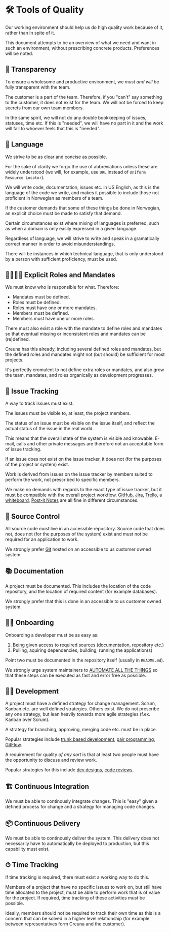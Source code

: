 # 🛠 Tools of Quality

Our working environment should help us do high quality work because of it, rather than in spite of it.

This document attempts to be an overview of what we need and want in such an environment, without prescribing concrete products. Preferences will be noted.

## 👀 Transparency

To ensure a wholesome and productive environment, we _must and will_ be fully transparent with the team.

The customer is a part of the team. Therefore, if you "can't" say something to the customer, it does not exist for the team. We will not be forced to keep secrets from our own team members.

In the same spirit, we will not do any double bookkeeping of issues, statuses, time etc. If this is "needed", we will have no part in it and the work will fall to whoever feels that this is "needed".

## 💬 Language

We strive to be as clear and concise as possible.

For the sake of clarity we forgo the use of abbreviations unless these are widely understood (we will, for example, use `URL` instead of `Uniform Resource Locator`).

We will write code, documentation, issues etc. in US English, as this is the language of the code we write, and makes it possible to include those not proficient in Norwegian as members of a team.

If the customer demands that some of these things be done in Norwegian, an explicit choice must be made to satisfy that demand.

Certain circumstances exist where mixing of languages is preferred, such as when a domain is only easily expressed in a given language.

Regardless of language, we will strive to write and speak in a gramatically correct manner in order to avoid misunderstandings.

There will be instances in which technical language, that is only understood by a person with sufficient proficiency, must be used.

## 👩‍👩‍👦‍👦 Explicit Roles and Mandates

We must know who is responsible for what. Therefore:

- Mandates must be defined.
- Roles must be defined.
- Roles must have one or more mandates.
- Members must be defined.
- Members must have one or more roles.

There must also exist a role with the mandate to define roles and mandates so that eventual missing or inconsistent roles and mandates can be (re)defined.

Creuna has this already, including several defined roles and mandates, but the defined roles and mandates might not (but should) be sufficient for most projects.

It's perfectly cromulent to not define extra roles or mandates, and also grow the team, mandates, and roles organically as development progresses.

## 📝 Issue Tracking

A way to track issues must exist.

The issues must be visible to, at least, the project members.

The status of an issue must be visible on the issue itself, and reflect the actual status of the issue in the real world.

This means that the overall state of the system is visible and knowable. E-mail, calls and other private messages are therefore not an acceptable form of issue tracking.

If an issue does not exist on the issue tracker, it does not (for the purposes of the project or system) exist.

Work is derived from issues on the issue tracker by members suited to perform the work, not prescribed to specific members.

We make no demands with regards to the exact type of issue tracker, but it must be compatible with the overall project workflow. [GitHub](https://github.com), [Jira](https://www.atlassian.com/software/jira), [Trello](https://trello.com), a [whiteboard](https://en.wikipedia.org/wiki/Whiteboard), [Post-it Notes](https://www.post-it.com/) are all fine in different circumstances.

## 💾 Source Control

All source code must live in an accessible repository. Source code that does not, does not (for the purposes of the system) exist and must not be required for an application to work.

We strongly prefer [Git](https://www.git-scm.com) hosted on an accessible to us customer owned system.

## 📚 Documentation

A project must be documented. This includes the location of the code repository, and the location of required content (for example databases).

We strongly prefer that this is done in an accessible to us customer owned system.

## 👩‍🏫 Onboarding

Onboarding a developer must be as easy as:

1. Being given access to required sources (documentation, repository etc.)
2. Pulling, aquiring dependencies, building, running the application(s)

Point two must be documented in the repository itself (usually in `README.md`).

We strongly urge system maintainers to [AUTOMATE ALL THE THINGS](https://knowyourmeme.com/memes/all-the-things) so that these steps can be executed as fast and error free as possible.

## 👩‍💻 Development

A project must have a defined strategy for change management. Scrum, Kanban etc. are well defined strategies. Others exist. We do not prescribe any one strategy, but lean heavily towards more agile strategies (f.ex. Kanban over Scrum).

A strategy for branching, approving, merging code etc. must be in place.

Popular strategies include [trunk based development](https://trunkbaseddevelopment.com), [pair programming](https://en.wikipedia.org/wiki/Pair_programming), [GitFlow](https://nvie.com/posts/a-successful-git-branching-model/).

A requirement for quality _of any sort_ is that at least two people must have the opportunity to discuss and review work.

Popular strategies for this include [dev designs](https://hackernoon.com/development-driven-development-75c01b2afca1), [code reviews](https://en.wikipedia.org/wiki/Code_review).

## 🏗 Continuous Integration

We must be able to continously integrate changes. This is "easy" given a defined process for change and a strategy for managing code changes.

## 📦 Continuous Delivery

We must be able to continously deliver the system. This delivery does not necessarily have to automatically be deployed to production, but this capability must exist.

## ⏱ Time Tracking

If time tracking is required, there must exist a working way to do this.

Members of a project that have no specific issues to work on, but still have time allocated to the project, must be able to perform work that is of value for the project. If required, time tracking of these activities must be possible.

Ideally, members should not be required to track their own time as this is a concern that can be solved in a higher level relationship (for example between representatives form Creuna and the customer).
